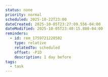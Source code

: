 ```yaml
---
status: none
priority: normal
scheduled: 2025-10-22T23:00
dateCreated: 2025-10-05T23:27:09.556-04:00
dateModified: 2025-10-05T23:40:15.880-04:00
reminders:
  - id: rem_1759721228502
    type: relative
    relatedTo: scheduled
    offset: -P1D
    description: 1 day before
tags:
  - task
---
```


